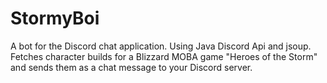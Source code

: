 # StormyBoi
A bot for the Discord chat application. Using Java Discord Api and jsoup. Fetches character builds for a Blizzard MOBA game "Heroes of the Storm" and sends them as a chat message to your Discord server.

